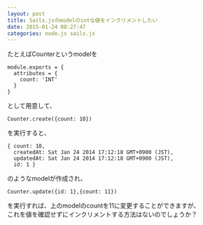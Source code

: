 ```yaml
---
layout: post
title: Sails.jsのmodelのintな値をインクリメントしたい
date: 2015-01-24 08:27:47
categories: node.js sails.js
---
```

<p>たとえばCounterというmodelを</p>

```
module.exports = {
  attributes = {
    count: 'INT'
  }
}
```

<p>として用意して、</p>

```
Counter.create({count: 10})
```

<p>を実行すると、</p>

```
{ count: 10,
  createdAt: Sat Jan 24 2014 17:12:18 GMT+0900 (JST),
  updatedAt: Sat Jan 24 2014 17:12:18 GMT+0900 (JST),
  id: 1 }
```

<p>のようなmodelが作成され、</p>

```
Counter.update({id: 1},{count: 11})
```

<p>を実行すれば、上のmodelのcountを11に変更することができますが、<br>
これを値を確認せずにインクリメントする方法はないのでしょうか？</p>
